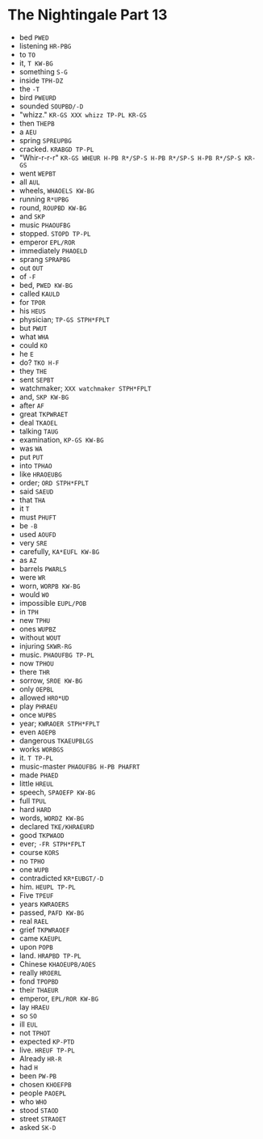# The Nightingale Part 13

* bed `PWED`
* listening `HR-PBG`
* to `TO`
* it, `T KW-BG`
* something `S-G`
* inside `TPH-DZ`
* the `-T`
* bird `PWEURD`
* sounded `SOUPBD/-D`
* "whizz." `KR-GS XXX whizz TP-PL KR-GS`
* then `THEPB`
* a `AEU`
* spring `SPREUPBG`
* cracked. `KRABGD TP-PL`
* "Whir-r-r-r" `KR-GS WHEUR H-PB R*/SP-S H-PB R*/SP-S H-PB R*/SP-S KR-GS`
* went `WEPBT`
* all `AUL`
* wheels, `WHAOELS KW-BG`
* running `R*UPBG`
* round, `ROUPBD KW-BG`
* and `SKP`
* music `PHAOUFBG`
* stopped. `STOPD TP-PL`
* emperor `EPL/ROR`
* immediately `PHAOELD`
* sprang `SPRAPBG`
* out `OUT`
* of `-F`
* bed, `PWED KW-BG`
* called `KAULD`
* for `TPOR`
* his `HEUS`
* physician; `TP-GS STPH*FPLT`
* but `PWUT`
* what `WHA`
* could `KO`
* he `E`
* do? `TKO H-F`
* they `THE`
* sent `SEPBT`
* watchmaker; `XXX watchmaker STPH*FPLT`
* and, `SKP KW-BG`
* after `AF`
* great `TKPWRAET`
* deal `TKAOEL`
* talking `TAUG`
* examination, `KP-GS KW-BG`
* was `WA`
* put `PUT`
* into `TPHAO`
* like `HRAOEUBG`
* order; `ORD STPH*FPLT`
* said `SAEUD`
* that `THA`
* it `T`
* must `PHUFT`
* be `-B`
* used `AOUFD`
* very `SRE`
* carefully, `KA*EUFL KW-BG`
* as `AZ`
* barrels `PWARLS`
* were `WR`
* worn, `WORPB KW-BG`
* would `WO`
* impossible `EUPL/POB`
* in `TPH`
* new `TPHU`
* ones `WUPBZ`
* without `WOUT`
* injuring `SKWR-RG`
* music. `PHAOUFBG TP-PL`
* now `TPHOU`
* there `THR`
* sorrow, `SROE KW-BG`
* only `OEPBL`
* allowed `HRO*UD`
* play `PHRAEU`
* once `WUPBS`
* year; `KWRAOER STPH*FPLT`
* even `AOEPB`
* dangerous `TKAEUPBLGS`
* works `WORBGS`
* it. `T TP-PL`
* music-master `PHAOUFBG H-PB PHAFRT`
* made `PHAED`
* little `HREUL`
* speech, `SPAOEFP KW-BG`
* full `TPUL`
* hard `HARD`
* words, `WORDZ KW-BG`
* declared `TKE/KHRAEURD`
* good `TKPWAOD`
* ever; `-FR STPH*FPLT`
* course `KORS`
* no `TPHO`
* one `WUPB`
* contradicted `KR*EUBGT/-D`
* him. `HEUPL TP-PL`
* Five `TPEUF`
* years `KWRAOERS`
* passed, `PAFD KW-BG`
* real `RAEL`
* grief `TKPWRAOEF`
* came `KAEUPL`
* upon `POPB`
* land. `HRAPBD TP-PL`
* Chinese `KHAOEUPB/AOES`
* really `HROERL`
* fond `TPOPBD`
* their `THAEUR`
* emperor, `EPL/ROR KW-BG`
* lay `HRAEU`
* so `SO`
* ill `EUL`
* not `TPHOT`
* expected `KP-PTD`
* live. `HREUF TP-PL`
* Already `HR-R`
* had `H`
* been `PW-PB`
* chosen `KHOEFPB`
* people `PAOEPL`
* who `WHO`
* stood `STAOD`
* street `STRAOET`
* asked `SK-D`
